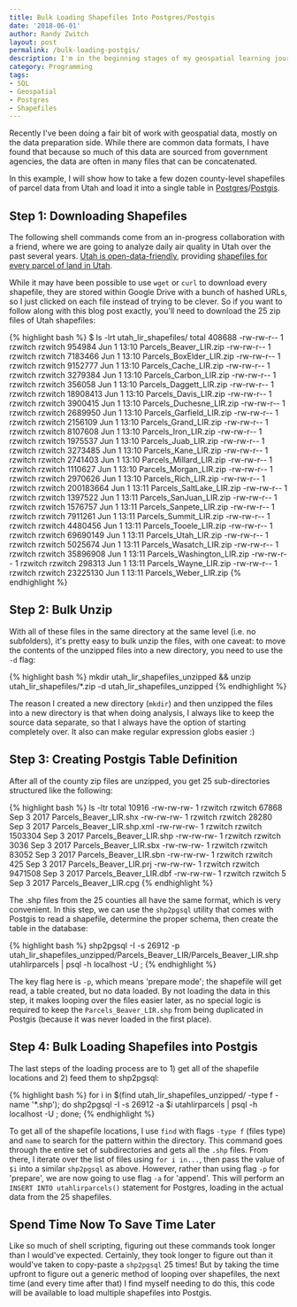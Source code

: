 ```yaml
---
title: Bulk Loading Shapefiles Into Postgres/Postgis
date: '2018-06-01'
author: Randy Zwitch
layout: post
permalink: /bulk-loading-postgis/
description: I'm in the beginning stages of my geospatial learning journey. Here are some shell commands for bulk loading county-level shapefiles into Postgres/Postgis that helped immensely.
category: Programming
tags:
- SQL
- Geospatial
- Postgres
- Shapefiles
---
```


Recently I've been doing a fair bit of work with geospatial data, mostly on the data preparation side. While there are common data formats, I have found that because so much of this data are sourced from government agencies, the data are often in many files that can be concatenated.

In this example, I will show how to take a few dozen county-level shapefiles of parcel data from Utah and load it into a single table in [Postgres](https://www.postgresql.org/)/[Postgis](https://postgis.net/).

## Step 1: Downloading Shapefiles

The following shell commands come from an in-progress collaboration with a friend, where we are going to analyze daily air quality in Utah over the past several years. [Utah is open-data-friendly](https://opendata.utah.gov/browse), providing [shapefiles for every parcel of land in Utah](https://gis.utah.gov/data/cadastre/parcels/#UtahLIRParcels).

While it may have been possible to use `wget` or `curl` to download every shapefile, they are stored within Google Drive with a bunch of hashed URLs, so I just clicked on each file instead of trying to be clever. So if you want to follow along with this blog post exactly, you'll need to download the 25 zip files of Utah shapefiles:

{% highlight bash %}
$ ls -lrt utah_lir_shapefiles/
total 408688
-rw-rw-r-- 1 rzwitch rzwitch    954984 Jun  1 13:10 Parcels_Beaver_LIR.zip
-rw-rw-r-- 1 rzwitch rzwitch   7183466 Jun  1 13:10 Parcels_BoxElder_LIR.zip
-rw-rw-r-- 1 rzwitch rzwitch   9152777 Jun  1 13:10 Parcels_Cache_LIR.zip
-rw-rw-r-- 1 rzwitch rzwitch   3279384 Jun  1 13:10 Parcels_Carbon_LIR.zip
-rw-rw-r-- 1 rzwitch rzwitch    356058 Jun  1 13:10 Parcels_Daggett_LIR.zip
-rw-rw-r-- 1 rzwitch rzwitch  18908413 Jun  1 13:10 Parcels_Davis_LIR.zip
-rw-rw-r-- 1 rzwitch rzwitch   3900415 Jun  1 13:10 Parcels_Duchesne_LIR.zip
-rw-rw-r-- 1 rzwitch rzwitch   2689950 Jun  1 13:10 Parcels_Garfield_LIR.zip
-rw-rw-r-- 1 rzwitch rzwitch   2156109 Jun  1 13:10 Parcels_Grand_LIR.zip
-rw-rw-r-- 1 rzwitch rzwitch   8107608 Jun  1 13:10 Parcels_Iron_LIR.zip
-rw-rw-r-- 1 rzwitch rzwitch   1975537 Jun  1 13:10 Parcels_Juab_LIR.zip
-rw-rw-r-- 1 rzwitch rzwitch   3273485 Jun  1 13:10 Parcels_Kane_LIR.zip
-rw-rw-r-- 1 rzwitch rzwitch   2741403 Jun  1 13:10 Parcels_Millard_LIR.zip
-rw-rw-r-- 1 rzwitch rzwitch   1110627 Jun  1 13:10 Parcels_Morgan_LIR.zip
-rw-rw-r-- 1 rzwitch rzwitch   2970626 Jun  1 13:10 Parcels_Rich_LIR.zip
-rw-rw-r-- 1 rzwitch rzwitch 200183664 Jun  1 13:11 Parcels_SaltLake_LIR.zip
-rw-rw-r-- 1 rzwitch rzwitch   1397522 Jun  1 13:11 Parcels_SanJuan_LIR.zip
-rw-rw-r-- 1 rzwitch rzwitch   1576757 Jun  1 13:11 Parcels_Sanpete_LIR.zip
-rw-rw-r-- 1 rzwitch rzwitch   7911261 Jun  1 13:11 Parcels_Summit_LIR.zip
-rw-rw-r-- 1 rzwitch rzwitch   4480456 Jun  1 13:11 Parcels_Tooele_LIR.zip
-rw-rw-r-- 1 rzwitch rzwitch  69690149 Jun  1 13:11 Parcels_Utah_LIR.zip
-rw-rw-r-- 1 rzwitch rzwitch   5025674 Jun  1 13:11 Parcels_Wasatch_LIR.zip
-rw-rw-r-- 1 rzwitch rzwitch  35896908 Jun  1 13:11 Parcels_Washington_LIR.zip
-rw-rw-r-- 1 rzwitch rzwitch    298313 Jun  1 13:11 Parcels_Wayne_LIR.zip
-rw-rw-r-- 1 rzwitch rzwitch  23225130 Jun  1 13:11 Parcels_Weber_LIR.zip
{% endhighlight %}

## Step 2: Bulk Unzip

With all of these files in the same directory at the same level (i.e. no subfolders), it's pretty easy to bulk unzip the files, with one caveat: to move the contents of the unzipped files into a new directory, you need to use the `-d` flag:

{% highlight bash %}
mkdir utah_lir_shapefiles_unzipped && unzip utah_lir_shapefiles/\*.zip -d utah_lir_shapefiles_unzipped
{% endhighlight %}

The reason I created a new directory (`mkdir`) and then unzipped the files into a new directory is that when doing analysis, I always like to keep the source data separate, so that I always have the option of starting completely over. It also can make regular expression globs easier :)

## Step 3: Creating Postgis Table Definition

After all of the county zip files are unzipped, you get 25 sub-directories structured like the following:

{% highlight bash %}
ls -ltr
total 10916
-rw-rw-rw- 1 rzwitch rzwitch   67868 Sep  3  2017 Parcels_Beaver_LIR.shx
-rw-rw-rw- 1 rzwitch rzwitch   28280 Sep  3  2017 Parcels_Beaver_LIR.shp.xml
-rw-rw-rw- 1 rzwitch rzwitch 1503304 Sep  3  2017 Parcels_Beaver_LIR.shp
-rw-rw-rw- 1 rzwitch rzwitch    3036 Sep  3  2017 Parcels_Beaver_LIR.sbx
-rw-rw-rw- 1 rzwitch rzwitch   83052 Sep  3  2017 Parcels_Beaver_LIR.sbn
-rw-rw-rw- 1 rzwitch rzwitch     425 Sep  3  2017 Parcels_Beaver_LIR.prj
-rw-rw-rw- 1 rzwitch rzwitch 9471508 Sep  3  2017 Parcels_Beaver_LIR.dbf
-rw-rw-rw- 1 rzwitch rzwitch       5 Sep  3  2017 Parcels_Beaver_LIR.cpg
{% endhighlight %}

The .shp files from the 25 counties all have the same format, which is very convenient. In this step, we can use the `shp2pgsql` utility that comes with Postgis to read a shapefile, determine the proper schema, then create the table in the database:

{% highlight bash %}
shp2pgsql -I -s 26912 -p utah_lir_shapefiles_unzipped/Parcels_Beaver_LIR/Parcels_Beaver_LIR.shp \
utahlirparcels  | psql -h localhost -U <username> <database>;
{% endhighlight %}

The key flag here is `-p`, which means 'prepare mode'; the shapefile will get read, a table created, but no data loaded. By not loading the data in this step, it makes looping over the files easier later, as no special logic is required to keep the `Parcels_Beaver_LIR.shp` from being duplicated in Postgis (because it was never loaded in the first place).

## Step 4: Bulk Loading Shapefiles into Postgis

The last steps of the loading process are to 1) get all of the shapefile locations and 2) feed them to shp2pgsql:

{% highlight bash %}
for i in $(find utah_lir_shapefiles_unzipped/ -type f -name '*.shp'); do
  shp2pgsql -I -s 26912 -a $i utahlirparcels  | psql -h localhost -U <username> <database>;
done;
{% endhighlight %}

To get all of the shapefile locations, I use `find` with flags `-type f` (files type) and `name` to search for the pattern within the directory. This command goes through the entire set of subdirectories and gets all the `.shp` files. From there, I iterate over the list of files using `for i in...`, then pass the value of `$i` into a similar `shp2pgsql` as above. However, rather than using flag `-p` for 'prepare', we are now going to use flag `-a` for 'append'. This will perform an `INSERT INTO utahlirparcels()` statement for Postgres, loading in the actual data from the 25 shapefiles.

## Spend Time Now To Save Time Later

Like so much of shell scripting, figuring out these commands took longer than I would've expected. Certainly, they took longer to figure out than it would've taken to copy-paste a `shp2pgsql` 25 times! But by taking the time upfront to figure out a generic method of looping over shapefiles, the next time (and every time after that) I find myself needing to do this, this code will be available to load multiple shapefiles into Postgis.
